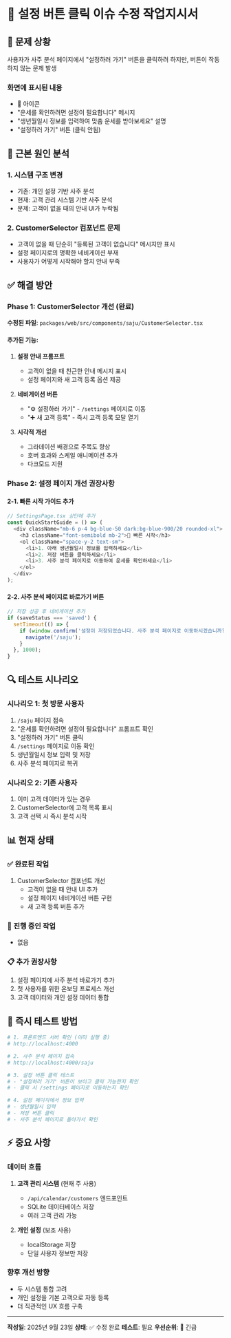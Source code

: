 # 🔧 설정 버튼 클릭 이슈 수정 작업지시서

## 📌 문제 상황
사용자가 사주 분석 페이지에서 "설정하러 가기" 버튼을 클릭하려 하지만, 버튼이 작동하지 않는 문제 발생

### 화면에 표시된 내용
- 🔮 아이콘
- "운세를 확인하려면 설정이 필요합니다" 메시지
- "생년월일시 정보를 입력하여 맞춤 운세를 받아보세요" 설명
- "설정하러 가기" 버튼 (클릭 안됨)

## 🎯 근본 원인 분석

### 1. 시스템 구조 변경
- 기존: 개인 설정 기반 사주 분석
- 현재: 고객 관리 시스템 기반 사주 분석
- 문제: 고객이 없을 때의 안내 UI가 누락됨

### 2. CustomerSelector 컴포넌트 문제
- 고객이 없을 때 단순히 "등록된 고객이 없습니다" 메시지만 표시
- 설정 페이지로의 명확한 네비게이션 부재
- 사용자가 어떻게 시작해야 할지 안내 부족

## ✅ 해결 방안

### Phase 1: CustomerSelector 개선 (완료)
**수정된 파일**: `packages/web/src/components/saju/CustomerSelector.tsx`

#### 추가된 기능:
1. **설정 안내 프롬프트**
   - 고객이 없을 때 친근한 안내 메시지 표시
   - 설정 페이지와 새 고객 등록 옵션 제공

2. **네비게이션 버튼**
   - "⚙️ 설정하러 가기" - `/settings` 페이지로 이동
   - "➕ 새 고객 등록" - 즉시 고객 등록 모달 열기

3. **시각적 개선**
   - 그라데이션 배경으로 주목도 향상
   - 호버 효과와 스케일 애니메이션 추가
   - 다크모드 지원

### Phase 2: 설정 페이지 개선 권장사항

#### 2-1. 빠른 시작 가이드 추가
```typescript
// SettingsPage.tsx 상단에 추가
const QuickStartGuide = () => (
  <div className="mb-6 p-4 bg-blue-50 dark:bg-blue-900/20 rounded-xl">
    <h3 className="font-semibold mb-2">🚀 빠른 시작</h3>
    <ol className="space-y-2 text-sm">
      <li>1. 아래 생년월일시 정보를 입력하세요</li>
      <li>2. 저장 버튼을 클릭하세요</li>
      <li>3. 사주 분석 페이지로 이동하여 운세를 확인하세요</li>
    </ol>
  </div>
);
```

#### 2-2. 사주 분석 페이지로 바로가기 버튼
```typescript
// 저장 성공 후 네비게이션 추가
if (saveStatus === 'saved') {
  setTimeout(() => {
    if (window.confirm('설정이 저장되었습니다. 사주 분석 페이지로 이동하시겠습니까?')) {
      navigate('/saju');
    }
  }, 1000);
}
```

## 🔍 테스트 시나리오

### 시나리오 1: 첫 방문 사용자
1. `/saju` 페이지 접속
2. "운세를 확인하려면 설정이 필요합니다" 프롬프트 확인
3. "설정하러 가기" 버튼 클릭
4. `/settings` 페이지로 이동 확인
5. 생년월일시 정보 입력 및 저장
6. 사주 분석 페이지로 복귀

### 시나리오 2: 기존 사용자
1. 이미 고객 데이터가 있는 경우
2. CustomerSelector에 고객 목록 표시
3. 고객 선택 시 즉시 분석 시작

## 📊 현재 상태

### ✅ 완료된 작업
1. CustomerSelector 컴포넌트 개선
   - 고객이 없을 때 안내 UI 추가
   - 설정 페이지 네비게이션 버튼 구현
   - 새 고객 등록 버튼 추가

### 🔄 진행 중인 작업
- 없음

### 📋 추가 권장사항
1. 설정 페이지에 사주 분석 바로가기 추가
2. 첫 사용자를 위한 온보딩 프로세스 개선
3. 고객 데이터와 개인 설정 데이터 통합

## 🚀 즉시 테스트 방법

```bash
# 1. 프론트엔드 서버 확인 (이미 실행 중)
# http://localhost:4000

# 2. 사주 분석 페이지 접속
# http://localhost:4000/saju

# 3. 설정 버튼 클릭 테스트
# - "설정하러 가기" 버튼이 보이고 클릭 가능한지 확인
# - 클릭 시 /settings 페이지로 이동하는지 확인

# 4. 설정 페이지에서 정보 입력
# - 생년월일시 입력
# - 저장 버튼 클릭
# - 사주 분석 페이지로 돌아가서 확인
```

## ⚡ 중요 사항

### 데이터 흐름
1. **고객 관리 시스템** (현재 주 사용)
   - `/api/calendar/customers` 엔드포인트
   - SQLite 데이터베이스 저장
   - 여러 고객 관리 가능

2. **개인 설정** (보조 사용)
   - localStorage 저장
   - 단일 사용자 정보만 저장

### 향후 개선 방향
- 두 시스템 통합 고려
- 개인 설정을 기본 고객으로 자동 등록
- 더 직관적인 UX 흐름 구축

---

**작성일**: 2025년 9월 23일
**상태**: ✅ 수정 완료
**테스트**: 필요
**우선순위**: 🔴 긴급